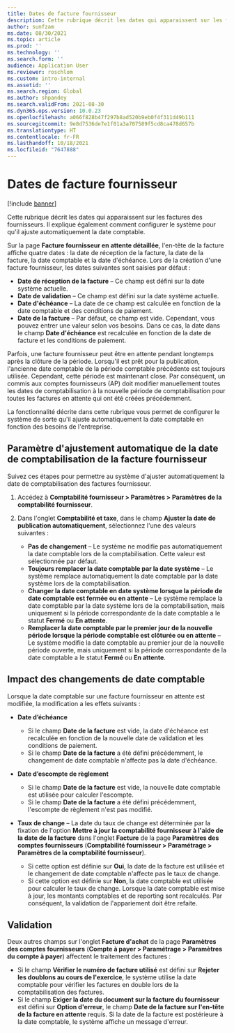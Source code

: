 ```yaml
---
title: Dates de facture fournisseur
description: Cette rubrique décrit les dates qui apparaissent sur les factures des fournisseurs. Il explique également comment configurer le système pour qu'il ajuste automatiquement la date comptable.
author: sunfzam
ms.date: 08/30/2021
ms.topic: article
ms.prod: ''
ms.technology: ''
ms.search.form: ''
audience: Application User
ms.reviewer: roschlom
ms.custom: intro-internal
ms.assetid: ''
ms.search.region: Global
ms.author: shpandey
ms.search.validFrom: 2021-08-30
ms.dyn365.ops.version: 10.0.23
ms.openlocfilehash: a066f828b47f297b8ad520b9eb0f4f311d49b111
ms.sourcegitcommit: 9e8d7536de7e1f01a3a707589f5cd8ca478d657b
ms.translationtype: HT
ms.contentlocale: fr-FR
ms.lasthandoff: 10/18/2021
ms.locfileid: "7647888"
---
```

# <a name="vendor-invoice-dates"></a>Dates de facture fournisseur

[!include [banner](../includes/banner.md)]

Cette rubrique décrit les dates qui apparaissent sur les factures des fournisseurs. Il explique également comment configurer le système pour qu'il ajuste automatiquement la date comptable.

Sur la page **Facture fournisseur en attente détaillée**, l'en-tête de la facture affiche quatre dates : la date de réception de la facture, la date de la facture, la date comptable et la date d'échéance. Lors de la création d'une facture fournisseur, les dates suivantes sont saisies par défaut :

- **Date de réception de la facture** – Ce champ est défini sur la date système actuelle.
- **Date de validation** – Ce champ est défini sur la date système actuelle. 
- **Date d'échéance** – La date de ce champ est calculée en fonction de la date comptable et des conditions de paiement.
- **Date de la facture** – Par défaut, ce champ est vide. Cependant, vous pouvez entrer une valeur selon vos besoins. Dans ce cas, la date dans le champ **Date d'échéance** est recalculée en fonction de la date de facture et les conditions de paiement.

Parfois, une facture fournisseur peut être en attente pendant longtemps après la clôture de la période. Lorsqu'il est prêt pour la publication, l'ancienne date comptable de la période comptable précédente est toujours utilisée. Cependant, cette période est maintenant close. Par conséquent, un commis aux comptes fournisseurs (AP) doit modifier manuellement toutes les dates de comptabilisation à la nouvelle période de comptabilisation pour toutes les factures en attente qui ont été créées précédemment.

La fonctionnalité décrite dans cette rubrique vous permet de configurer le système de sorte qu'il ajuste automatiquement la date comptable en fonction des besoins de l'entreprise.

## <a name="parameter-for-automatically-adjusting-the-vendor-invoice-posting-date"></a>Paramètre d'ajustement automatique de la date de comptabilisation de la facture fournisseur

Suivez ces étapes pour permettre au système d'ajuster automatiquement la date de comptabilisation des factures fournisseur.

1.  Accédez à **Comptabilité fournisseur \> Paramètres \> Paramètres de la comptabilité fournisseur**.
2.  Dans l'onglet **Comptabilité et taxe**, dans le champ **Ajuster la date de publication automatiquement**, sélectionnez l'une des valeurs suivantes :

    - **Pas de changement** – Le système ne modifie pas automatiquement la date comptable lors de la comptabilisation. Cette valeur est sélectionnée par défaut.
    - **Toujours remplacer la date comptable par la date système** – Le système remplace automatiquement la date comptable par la date système lors de la comptabilisation.
    - **Changer la date comptable en date système lorsque la période de date comptable est fermée ou en attente** – Le système remplace la date comptable par la date système lors de la comptabilisation, mais uniquement si la période correspondante de la date comptable a le statut **Fermé** ou **En attente**.
    - **Remplacer la date comptable par le premier jour de la nouvelle période lorsque la période comptable est clôturée ou en attente** – Le système modifie la date comptable au premier jour de la nouvelle période ouverte, mais uniquement si la période correspondante de la date comptable a le statut **Fermé** ou **En attente**.

## <a name="impact-of-posting-date-changes"></a>Impact des changements de date comptable

Lorsque la date comptable sur une facture fournisseur en attente est modifiée, la modification a les effets suivants :

- **Date d’échéance**

    - Si le champ **Date de la facture** est vide, la date d'échéance est recalculée en fonction de la nouvelle date de validation et les conditions de paiement.
    - Si le champ **Date de la facture** a été défini précédemment, le changement de date comptable n'affecte pas la date d'échéance.

- **Date d’escompte de règlement**

    - Si le champ **Date de la facture** est vide, la nouvelle date comptable est utilisée pour calculer l'escompte.
    - Si le champ **Date de la facture** a été défini précédemment, l'escompte de règlement n'est pas modifié.

- **Taux de change** – La date du taux de change est déterminée par la fixation de l'option **Mettre à jour la comptabilité fournisseur à l'aide de la date de la facture** dans l'onglet **Facture** de la page **Paramètres des comptes fournisseurs** (**Comptabilité fournisseur \> Paramétrage \> Paramètres de la comptabilité fournisseur**).

    - Si cette option est définie sur **Oui**, la date de la facture est utilisée et le changement de date comptable n'affecte pas le taux de change.
    - Si cette option est définie sur **Non**, la date comptable est utilisée pour calculer le taux de change. Lorsque la date comptable est mise à jour, les montants comptables et de reporting sont recalculés. Par conséquent, la validation de l'appariement doit être refaite.

## <a name="validation"></a>Validation

Deux autres champs sur l'onglet **Facture d'achat** de la page **Paramètres des comptes fournisseurs** (**Compte à payer \> Paramétrage \> Paramètres du compte à payer**) affectent le traitement des factures :

- Si le champ **Vérifier le numéro de facture utilisé** est défini sur **Rejeter les doublons au cours de l'exercice**, le système utilise la date comptable pour vérifier les factures en double lors de la comptabilisation des factures.
- Si le champ **Exiger la date du document sur la facture du fournisseur** est défini sur **Option d'erreur**, le champ **Date de la facture sur l'en-tête de la facture en attente** requis. Si la date de la facture est postérieure à la date comptable, le système affiche un message d'erreur.
